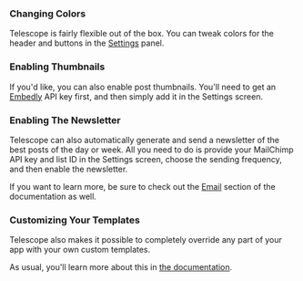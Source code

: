 ### Changing Colors

Telescope is fairly flexible out of the box. You can tweak colors for the header and buttons in the [Settings](/settings) panel.

### Enabling Thumbnails

If you'd like, you can also enable post thumbnails. You'll need to get an [Embedly](http://embed.ly) API key first, and then simply add it in the Settings screen. 

### Enabling The Newsletter

Telescope can also automatically generate and send a newsletter of the best posts of the day or week. All you need to do is provide your MailChimp API key and list ID in the Settings screen, choose the sending frequency, and then enable the newsletter. 

If you want to learn more, be sure to check out the [Email](http://docs.telescopeapp.org/docs/email) section of the documentation as well. 

### Customizing Your Templates

Telescope also makes it possible to completely override any part of your app with your own custom templates.

As usual, you'll learn more about this in [the documentation](http://docs.telescopeapp.org/docs/overview).